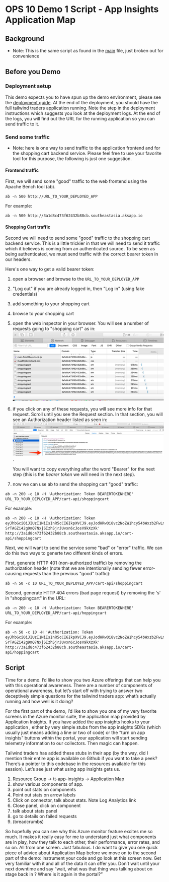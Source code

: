 # OPS 10 Demo 1 Script - App Insights Application Map

## Background
* Note: This is the same script as found in the [main](../scripts/main.md) file, just broken out for convenience

## Before you Demo

### Deployment setup
This demo expects you to have spun up the demo environment, please see the [deployment guide](../deployment/README.md). At the end of the deployment, you should have the full tailwind traders application running. Note the step in the deployment instructions which suggests you look at the deployment logs. At the end of the logs, you will find out the URL for the running application so you can send traffic to it.

### Send some traffic

* Note: here is one way to send traffic to the application frontend and for the shopping cart backend service. Please feel free to use your favorite tool for this purpose, the following is just one suggestion. 

#### Frontend traffic
First, we will send some "good" traffic to the web frontend using the Apache Bench tool (ab). 

```
ab -n 500 http://URL_TO_YOUR_DEPLOYED_APP 
```

For example:
```
ab -n 500 http://3a1d8c473f62432b88cb.southeastasia.aksapp.io
```


#### Shopping Cart traffic
Second we will need to send some "good" traffic to the shopping cart backend service. This is a little trickier in that we will need to send it traffic which it believes is coming from an authenticated source. To be seen as being authenticated, we must send traffic with the correct bearer token in our headers. 

Here's one way to get a valid bearer token:

1. open a browser and browse to the ```URL_TO_YOUR_DEPLOYED_APP``` 
1. "Log out" if you are already logged in, then "Log in" (using fake credentials)
1. add something to your shopping cart
1. browse to your shopping cart
1. open the web inspector in your browser. You will see a number of requests going to "shopping cart" as in: ![Figure 1](./figure1.png)
1. if you click on any of these requests, you will see more info for that request. Scroll until you see the Request section. In that section, you will see an Authorization header listed as seen in: ![Figure 2](figure2.png). 

	You will want to copy everything after the word "Bearer" for the next step (this is the *bearer token* we will need in the next step).
1. now we can use ab to send the shopping cart "good" traffic:

```
ab -n 200 -c 10 -H 'Authorization: Token BEARERTOKENHERE' URL_TO_YOUR_DEPLOYED_APP/cart-api/shoppingcart 
````
For example:
```
ab -n 200 -c 10 -H 'Authorization: Token eyJhbGciOiJIUzI1NiIsInR5cCI6IkpXVCJ9.eyJodHRwOi8vc2NoZW1hcy54bWxzb2FwLm9yZy93cy8yMDA1LzA1L2lkZW50aXR5L2NsYWltcy9uYW1lIjoic2Rmc2RAc2Rmc2YuY29tIiwiaHR0cDovL3NjaGVtYXMueG1sc29hcC5vcmcvd3MvMjAwNS8wNS9pZGVudGl0eS9jbGFpbXMvc2lkIjoiYzdjMGYyZDctODA4My00MGU3LTkxNmEtOWYzZDFhNTNhOGVmIiwiZXhwIjoxNTcxNzYzMDQ2LCJpc3MiOiJUVEZha2VMb2dpbiJ9.x-SrTAGZi42g9mQ7NxjSIzhSjrJUvxn6cJosV9kXzXk' http://3a1d8c473f62432b88cb.southeastasia.aksapp.io/cart-api/shoppingcart
```

Next, we will want to send the service some "bad" or "error" traffic. We can do this two ways to generte two different kinds of errors.

First, generate HTTP 401 (non-authorized traffic) by removing the authorization header (note that we are intentionally sending fewer error-causing requests than the previous "good" traffic):

```
ab -n 50 -c 10 URL_TO_YOUR_DEPLOYED_APP/cart-api/shoppingcart 
```
Second, generate HTTP 404 errors (bad page request) by removing the 's' in "shoppingcart" in the URL:

```
ab -n 200 -c 10 -H 'Authorization: Token BEARERTOKENHERE' URL_TO_YOUR_DEPLOYED_APP/cart-api/hoppingcart 
```
For example:
```
ab -n 50 -c 10 -H 'Authorization: Token eyJhbGciOiJIUzI1NiIsInR5cCI6IkpXVCJ9.eyJodHRwOi8vc2NoZW1hcy54bWxzb2FwLm9yZy93cy8yMDA1LzA1L2lkZW50aXR5L2NsYWltcy9uYW1lIjoic2Rmc2RAc2Rmc2YuY29tIiwiaHR0cDovL3NjaGVtYXMueG1sc29hcC5vcmcvd3MvMjAwNS8wNS9pZGVudGl0eS9jbGFpbXMvc2lkIjoiYzdjMGYyZDctODA4My00MGU3LTkxNmEtOWYzZDFhNTNhOGVmIiwiZXhwIjoxNTcxNzYzMDQ2LCJpc3MiOiJUVEZha2VMb2dpbiJ9.x-SrTAGZi42g9mQ7NxjSIzhSjrJUvxn6cJosV9kXzXk' http://3a1d8c473f62432b88cb.southeastasia.aksapp.io/cart-api/hoppingcart
```

## Script

Time for a demo. I’d like to show you two Azure offerings that can help you with this operational awareness. There are a number of components of operational awareness, but let’s start off with   trying to answer two deceptively simple questions for the tailwind traders app: what’s actually running and how well is it doing?

For the first part of the demo, I’d like to show you one of my very favorite screens in the Azure monitor suite, the application map provided by Application Insights. If you have added the app insights hooks to your application , either by very simple stubs from the app insights SDKs (which usually just means adding a line or two of code) or the “turn on app insights” buttons within the portal, your application will start  sending telemetry information to our collectors. Then magic can happen.

Tailwind traders has added these stubs in their app (by the way, did I mention their entire app is available on Github if you want to take a peek? There’s a pointer to this codebase in the resources available for this session). Let’s see just what using app insights gets us.

1. Resource Group -> tt-app-insights -> Application Map
1. show various components of app. 
1. point out stats on components
1. Point out stats on arrow labels
1. Click on connector, talk about stats. Note Log Analytics link
1. Close panel, click on component
1. talk about stats panel
1. go to details on failed requests
1. (breadcrumbs)

So hopefully you can see why this Azure monitor feature excites me so much. It makes it really easy for me to understand just what components are in play, how they talk to each other, their performance, error rates, and so on. All from one screen. Just fabulous. I do want to give you one quick piece of advice about Application Map before we move on to the second part of the demo: instrument your code and go look at this screen now. Get very familiar with it and all of the data it can offer you. Don’t wait until your next downtime and say “wait, what was that thing <presenter name> was talking about on stage back in <current month>? Where is it again in the portal?”
